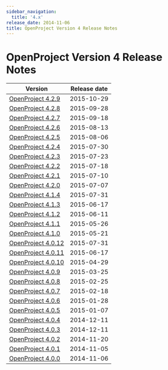 ```yaml
---
sidebar_navigation:
  title: '4.x'
release_date: 2014-11-06
title: OpenProject Version 4 Release Notes
---
```


# OpenProject Version 4 Release Notes

| Version                       | Release date |
|-------------------------------|--------------|
| [OpenProject 4.2.9](4-2-9/)   | 2015-10-29   |
| [OpenProject 4.2.8](4-2-8/)   | 2015-09-28   |
| [OpenProject 4.2.7](4-2-7/)   | 2015-09-18   |
| [OpenProject 4.2.6](4-2-6/)   | 2015-08-13   |
| [OpenProject 4.2.5](4-2-5/)   | 2015-08-06   |
| [OpenProject 4.2.4](4-2-4/)   | 2015-07-30   |
| [OpenProject 4.2.3](4-2-3/)   | 2015-07-23   |
| [OpenProject 4.2.2](4-2-2/)   | 2015-07-18   |
| [OpenProject 4.2.1](4-2-1/)   | 2015-07-10   |
| [OpenProject 4.2.0](4-2-0/)   | 2015-07-07   |
| [OpenProject 4.1.4](4-1-4/)   | 2015-07-31   |
| [OpenProject 4.1.3](4-1-3/)   | 2015-06-17   |
| [OpenProject 4.1.2](4-1-2/)   | 2015-06-11   |
| [OpenProject 4.1.1](4-1-1/)   | 2015-05-26   |
| [OpenProject 4.1.0](4-1-0/)   | 2015-05-21   |
| [OpenProject 4.0.12](4-0-12/) | 2015-07-31   |
| [OpenProject 4.0.11](4-0-11/) | 2015-06-17   |
| [OpenProject 4.0.10](4-0-10/) | 2015-04-29   |
| [OpenProject 4.0.9](4-0-9/)   | 2015-03-25   |
| [OpenProject 4.0.8](4-0-8/)   | 2015-02-25   |
| [OpenProject 4.0.7](4-0-7/)   | 2015-02-18   |
| [OpenProject 4.0.6](4-0-6/)   | 2015-01-28   |
| [OpenProject 4.0.5](4-0-5/)   | 2015-01-07   |
| [OpenProject 4.0.4](4-0-4/)   | 2014-12-11   |
| [OpenProject 4.0.3](4-0-3/)   | 2014-12-11   |
| [OpenProject 4.0.2](4-0-2/)   | 2014-11-20   |
| [OpenProject 4.0.1](4-0-1/)   | 2014-11-05   |
| [OpenProject 4.0.0](4-0-0/)   | 2014-11-06   |